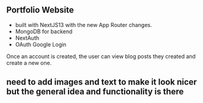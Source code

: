 ## Portfolio Website 
- built with NextJS13 with the new App Router changes. 
- MongoDB for backend
- NextAuth
- OAuth Google Login


Once an account is created, the user can view blog posts they created and create a new one. 
## need to add images and text to make it look nicer but the general idea and functionality is there
